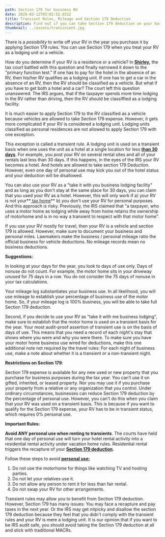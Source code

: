 ```yaml
---
path: Section 179 for business RV
date: 2020-03-12T05:02:52.651Z
title: Transient Rules, Mileage and Section 179 Deduction
description: Find out if you can take Section 179 deduction on your business motor home
thumbnail: ../assets/transinient.jpg
---
```

There is a *possibility* to write off your RV in the year you purchase it by applying Section 179 rules. You can use Section 179 when you treat your RV as a lodging unit or a vehicle. 

How do you determine if your RV is a residence or a vehicle? In **[Shirley](https://www.leagle.com/decision/200422888aftcm1401197),** the tax court battled with this question and finally narrowed it down to the "primary function test." If one has to pay for the hotel in the absence of an RV, then his/her RV qualifies as a lodging unit. If one has to get a car in the absence of an RV, then the RV should be classified as a vehicle. But what if you have to get both a hotel and a car? The court left this question unanswered. The IRS argues, that if the taxpayer spends more time lodging in the RV rather than driving, then the RV should be classiffied as a lodging facility.

It is much easier to apply Section 179 to the RV classified as a vehicle because  vehicles are allowed to take Section 179 expense. However, it gets more complicated if your RV is considered a lodging unit.  Lodging units classified as personal residences are not allowed to apply Section 179 with one exception.

This exception is called a transient rule. A lodging unit is used on a transient basis when one uses the unit as a hotel at a single location for less **[than 30 days](https://bradfordtaxinstitute.com/Endnotes/Reg_1_48-1h2ii.pdf)**. For example, you post your RV on several rental sites and all of your rentals last less than 30 days. If this happens, in the eyes of the IRS your RV becomes a hotel. And hotels are allowed to take section 179 Deduction. However, even one day of personal use may kick you out of the hotel status and your deduction will be disallowed.

You can also use your RV as a "take it with you business lodging facility" and as long as you don't stay at the same place for 30 days, you can claim that you used your RV as a hotel. However, this will only work if a) your RV is not your**[ tax home](https://turbotax.intuit.com/tax-tips/general/what-is-a-tax-home/L27AVL2QM)** b) you don't use your RV for personal purposes. And this approach is risky.  Previously, the IRS claimed that "a taxpayer, who uses a motor home as lodging while away from home retains the ownership of motorhome and is in no way a transient to respect with that motor home". 

If you use your RV mostly for travel, then your RV is a vehicle and section 179 is allowed. However, make sure to document your business and personal miles. Lawmakers make the business / personal mileage ratio the official business for vehicle deductions. No mileage records mean no business deductions.

**Suggestions:**

In looking at your days for the year, you look to days of use only. Days of nonuse do not count. For example, the motor home sits in your driveway unused for 75 days in a row. You do not consider the 75 days of nonuse in your tax calculations.

Your mileage log substantiates your business use. In all likelihood, you will use mileage to establish your percentage of business use of the motor home. So, if your mileage log is 100% business, you will be able to take full Section 179 deduction.

Second, if you decide to use your RV as "take it with me business lodging", make sure to establish that the motor home is used on a transient basis for the year. Your most audit-proof assertion of transient use is on the basis of days of use. This means that you need a record of each night's stay that shows where you were and why you were there. To make sure you have your motor home business use wired for deductions, make this one additional note not required by the travel rules: For each night of business use, make a note about whether it is a transient or a non-transient night. 

**Restrictions on Section 179**:

Section 179 expense is available for any new used or new property that you purchase for business purposes during the tax year. You can’t use it on gifted, inherited, or leased property. Nor you may use it if you purchase your property from a relative or any organization that you control. Under ordinary circumstances, businesses can reduce Section 179 deduction by the percentage of personal use. However, you can't do this when you claim that your RV was used on a transient basis. This is because if you want to qualify for the Section 179 expense, your RV has to be in transient status, which requires 0% personal use. 

**Important Rules:** 


**Avoid ANY personal use when renting to transients**.                                                                                                 The courts have held that one day of personal use will turn your hotel rental activity into a residential rental activity under vacation home rules. Residential rental triggers the recapture of your **[Section 179 deduction](https://www.bradfordtaxinstitute.com/Endnotes/TC_Memo_2006-33.pdf).** 

Follow these steps to avoid **[personal use:](https://www.bradfordtaxinstitute.com/Endnotes/Prop_Reg_1_280A-1e.pdf)**

1. Do not use the motorhome for things like watching TV and hosting parties.
2. Do not let your relatives use it.
3. Do not allow any person to rent it for less than fair rental.
4. Do not swap your RV for other arrangements.

Transient rules may allow you to benefit from Section 179 deduction. However, Section 179 has many issues: You may face a recapture and pay taxes in the next year. Or the IRS may get nitpicky and disallow the section 179 deduction because they feel that you didn't comply with the transient rules and your RV is mere a lodging unit. It is our opinion that if you want to be IRS audit safe, you should avoid taking the Section 179 deduction at all and stick with traditional MACRs.